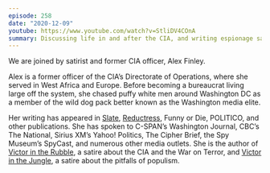 ```yaml
---
episode: 258
date: "2020-12-09"
youtube: https://www.youtube.com/watch?v=StliDV4COnA
summary: Discussing life in and after the CIA, and writing espionage satire
---
```

We are joined by satirist and former CIA officer, Alex Finley. 

Alex is a former officer of the CIA’s Directorate of Operations, where she served in West Africa and Europe. Before becoming a bureaucrat living large off the system, she chased puffy white men around Washington DC as a member of the wild dog pack better known as the Washington media elite.

Her writing has appeared in [Slate][slate], [Reductress](https://reductress.com/), Funny or Die, POLITICO, and other publications. She has spoken to C-SPAN’s Washington Journal, CBC’s The National, Sirius XM’s Yahoo! Politics, The Cipher Brief, the Spy Museum’s SpyCast, and numerous other media outlets. She is the author of [Victor in the Rubble][book1], a satire about the CIA and the War on Terror, and [Victor in the Jungle][book2], a satire about the pitfalls of populism.

[slate]: https://slate.com/author/alex-finley
[book1]: https://alumni.columbia.edu/content/victor-rubble
[book2]: https://alumni.columbia.edu/content/victor-jungle
